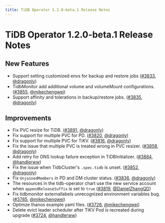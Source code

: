 ```yaml
---
title: TiDB Operator 1.2.0-beta.1 Release Notes
---
```


# TiDB Operator 1.2.0-beta.1 Release Notes

## New Features

- Support setting customized envs for backup and restore jobs ([#3833](https://github.com/pingcap/tidb-operator/pull/3833), [@dragonly](https://github.com/dragonly))
- TidbMonitor add additional volume and volumeMount configurations. ([#3855](https://github.com/pingcap/tidb-operator/pull/3855), [@mikechengwei](https://github.com/mikechengwei))
- Support affinity and tolerations in backup/restore jobs. ([#3835](https://github.com/pingcap/tidb-operator/pull/3835), [@dragonly](https://github.com/dragonly))

## Improvements

- Fix PVC resize for TiDB. ([#3891](https://github.com/pingcap/tidb-operator/pull/3891), [@dragonly](https://github.com/dragonly))
- Fix support for multiple PVC for PD. ([#3820](https://github.com/pingcap/tidb-operator/pull/3820), [@dragonly](https://github.com/dragonly))
- Fix support for multiple PVC for TiKV. ([#3816](https://github.com/pingcap/tidb-operator/pull/3816), [@dragonly](https://github.com/dragonly))
- Fix the issue that multiple PVC is treated wrong in PVC resizer. ([#3858](https://github.com/pingcap/tidb-operator/pull/3858), [@dragonly](https://github.com/dragonly))
- Add retry for DNS lookup failure exception in TiDBInitializer. ([#3884](https://github.com/pingcap/tidb-operator/pull/3884), [@handlerww](https://github.com/handlerww))
- Fix the issue when TidbCluster's `.spec.tidb` is unset. ([#3852](https://github.com/pingcap/tidb-operator/pull/3852), [@dragonly](https://github.com/dragonly))
- Fix `UnjoinedMembers` in PD and DM cluster status. ([#3836](https://github.com/pingcap/tidb-operator/pull/3836), [@dragonly](https://github.com/dragonly))
- The resources in the tidb-operator chart use the new service account when `appendReleaseSuffix` is set to `true` ([#3819](https://github.com/pingcap/tidb-operator/pull/3819), [@DanielZhangQD](https://github.com/DanielZhangQD))
- Fix tidbmonitor externallabels unrecognized environment variables bug. ([#3785](https://github.com/pingcap/tidb-operator/pull/3785), [@mikechengwei](https://github.com/mikechengwei))
- Optimze thanos example yaml files. ([#3726](https://github.com/pingcap/tidb-operator/pull/3726), [@mikechengwei](https://github.com/mikechengwei))
- Delete evict leader scheduler after TiKV Pod is recreated during upgrade ([#3724](https://github.com/pingcap/tidb-operator/pull/3724), [@handlerww](https://github.com/handlerww))
